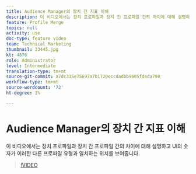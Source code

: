 ```yaml
---
title: Audience Manager의 장치 간 지표 이해
description: 이 비디오에서는 장치 프로파일과 장치 간 프로파일 간의 차이에 대해 설명하고 UI의 숫자가 이러한 다른 프로파일 유형과 일치하는 위치를 보여줍니다.
feature: Profile Merge
topics: null
activity: use
doc-type: feature video
team: Technical Marketing
thumbnail: 33445.jpg
kt: 4876
role: Administrator
level: Intermediate
translation-type: tm+mt
source-git-commit: a7dc335e75697a7b1720eccdadbb9605fdeda798
workflow-type: tm+mt
source-wordcount: '72'
ht-degree: 1%

---
```



# Audience Manager의 장치 간 지표 이해

이 비디오에서는 장치 프로파일과 장치 간 프로파일 간의 차이에 대해 설명하고 UI의 숫자가 이러한 다른 프로파일 유형과 일치하는 위치를 보여줍니다.

>[!VIDEO](https://video.tv.adobe.com/v/33445/?quality=12)
